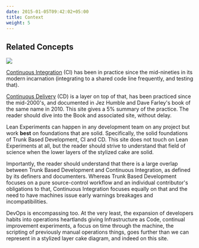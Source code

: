 ```yaml
---
date: 2015-01-05T09:42:02+05:00
title: Context
weight: 5
---
```


## Related Concepts

![](/images/layer_cake.png)

[Continuous Integration](/continuous-integration/) (CI) has been in practice since the
mid-nineties in its modern incarnation (integrating to a shared code line frequently, and 
testing that).

[Continuous Delivery](/continuous-delivery/) (CD) is a layer on top of that, has been practiced since the mid-2000's, and 
documented in Jez Humble and Dave Farley's book of the same name in 2010.  This site gives a 5% summary of the 
practice. The reader should dive into the Book and associated site, without delay.

Lean Experiments can happen in any development team on any project but work **best** on foundations that 
are solid. Specifically, the solid foundations of Trunk Based Development, CI and CD. This site does not touch on 
Lean Experiments at all, but the reader should strive to understand that field
of science when the lower layers of the stylized cake are solid.

Importantly, the reader should understand that there is a large overlap between Trunk Based Development and 
Continuous Integration, as defined by its definers and documenters. Whereas Trunk Based Development focuses on a
pure source-control workflow and an individual contributor's obligations to that, Continuous Integration focuses 
equally on that and the need to have machines issue early warnings breakages and incompatibilities.

DevOps is encompassing too. At the very least, the expansion of developers habits into operations heartlands giving 
Infrastructure as Code, continual improvement experiments, a focus on time through the machine, the scripting of previously
manual operations things, goes further than we can represent in a stylized layer cake diagram, and indeed on this site.